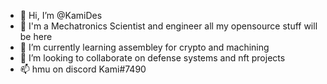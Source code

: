 - 👋 Hi, I’m @KamiDes
- 👀 I'm a Mechatronics Scientist and engineer all my opensource stuff will be here
- 🌱 I’m currently learning assembley for crypto and machining 
- 💞️ I’m looking to collaborate on defense systems and nft projects
- 📫 hmu on discord Kami#7490

